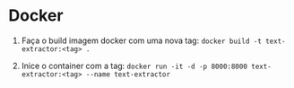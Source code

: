 # Docker

1. Faça o build imagem docker com uma nova tag: `docker build -t text-extractor:<tag> .`

2. Inice o container com a tag: `docker run -it -d -p 8000:8000 text-extractor:<tag> --name text-extractor`
